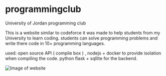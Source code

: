# programmingclub
University of Jordan programming club

This is a website similar to codeforce 
it was made to help students from my University to learn coding. 
students can solve programming problems and write there code in 10+ programming languages.

used:
open source API ( compile box ) , nodejs + docker to provide isolation when compiling the code.
python flask + sqllite for the backend.


![Image of website](https://i.imgur.com/Zt70egv.png)



